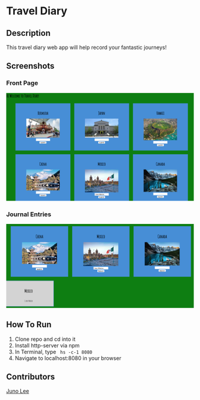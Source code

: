 # Travel Diary

## Description
This travel diary web app will help record your fantastic journeys!

## Screenshots
### Front Page
![Home Page](https://github.com/Junochop/travel-diary/blob/master/screenshots/Screen%20Shot%202018-04-18%20at%203.42.59%20AM.png)

### Journal Entries
![Journal Entry](https://github.com/Junochop/travel-diary/blob/master/screenshots/Screen%20Shot%202018-04-18%20at%203.46.52%20AM.png)


## How To Run
1. Clone repo and cd into it
1. Install http-server via npm
1. In Terminal, type ``` hs -c-1 8080```
1. Navigate to localhost:8080 in your browser

## Contributors
[Juno Lee](https://github.com/Junochop)
